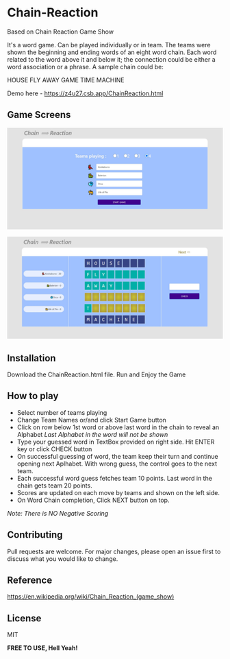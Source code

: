 # Chain-Reaction
Based on Chain Reaction Game Show

It's a word game. Can be played individually or in team. The teams were shown the beginning and ending words of an eight word chain. Each word related to the word above it and below it; the connection could be either a word association or a phrase. A sample chain could be:

HOUSE
FLY
AWAY
GAME
TIME
MACHINE

Demo here - https://z4u27.csb.app/ChainReaction.html

## Game Screens
![Select Team and add team names](https://github.com/kumarodian/Chain-Reaction/blob/master/images/Screen1.JPG)

![Select Team and add team names](https://github.com/kumarodian/Chain-Reaction/blob/master/images/Screen3.JPG)

## Installation

Download the ChainReaction.html file.
Run and Enjoy the Game

## How to play
- Select number of teams playing
- Change Team Names or/and click Start Game button
- Click on row below 1st word or above last word in the chain to reveal an Alphabet *Last Alphabet in the word will not be shown*
- Type your guessed word in TextBox provided on right side. Hit ENTER key or click CHECK button
- On successful guessing of word, the team keep their turn and continue opening next Aplhabet. With wrong guess, the control goes to the next team.
- Each successful word guess fetches team 10 points. Last word in the chain gets team 20 points.
- Scores are updated on each move by teams and shown on the left side.
- On Word Chain completion, Click NEXT button on top.


*Note: There is NO Negative Scoring*

## Contributing
Pull requests are welcome. For major changes, please open an issue first to discuss what you would like to change.

## Reference
https://en.wikipedia.org/wiki/Chain_Reaction_(game_show)

## License

MIT

**FREE TO USE, Hell Yeah!**
